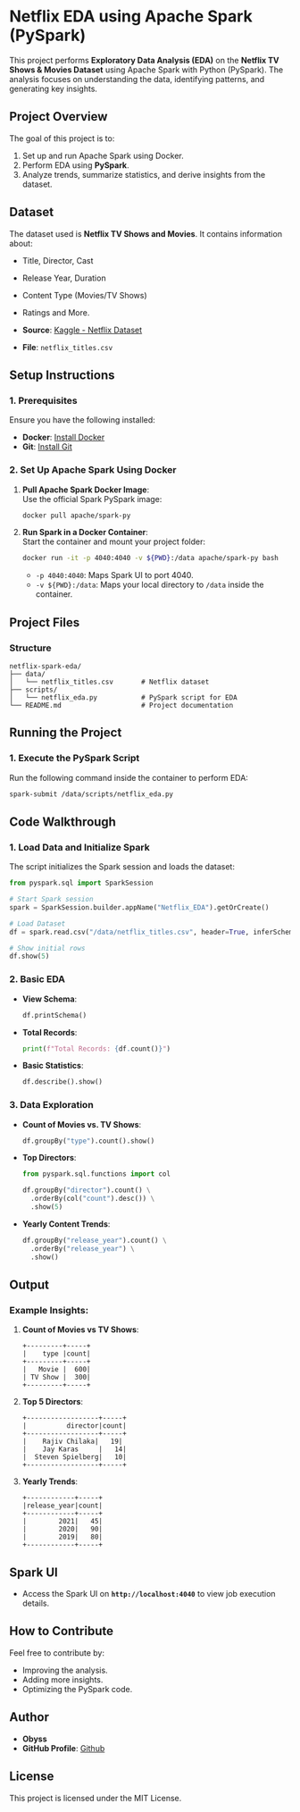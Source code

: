 # **Netflix EDA using Apache Spark (PySpark)**

This project performs **Exploratory Data Analysis (EDA)** on the **Netflix TV Shows & Movies Dataset** using Apache Spark with Python (PySpark). The analysis focuses on understanding the data, identifying patterns, and generating key insights.

## **Project Overview**

The goal of this project is to:
1. Set up and run Apache Spark using Docker.
2. Perform EDA using **PySpark**.
3. Analyze trends, summarize statistics, and derive insights from the dataset.

## **Dataset**

The dataset used is **Netflix TV Shows and Movies**. It contains information about:
- Title, Director, Cast
- Release Year, Duration
- Content Type (Movies/TV Shows)
- Ratings and More.

- **Source**: [Kaggle - Netflix Dataset](https://www.kaggle.com/datasets/shivamb/netflix-shows)  
- **File**: `netflix_titles.csv`

## **Setup Instructions**

### **1. Prerequisites**

Ensure you have the following installed:
- **Docker**: [Install Docker](https://docs.docker.com/get-docker/)
- **Git**: [Install Git](https://git-scm.com/book/en/v2/Getting-Started-Installing-Git)

### **2. Set Up Apache Spark Using Docker**

1. **Pull Apache Spark Docker Image**:  
   Use the official Spark PySpark image:
   ```bash
   docker pull apache/spark-py
   ```

2. **Run Spark in a Docker Container**:  
   Start the container and mount your project folder:
   ```bash
   docker run -it -p 4040:4040 -v ${PWD}:/data apache/spark-py bash
   ```
   - `-p 4040:4040`: Maps Spark UI to port 4040.
   - `-v ${PWD}:/data`: Maps your local directory to `/data` inside the container.

## **Project Files**

### **Structure**
```plaintext
netflix-spark-eda/
├── data/
│   └── netflix_titles.csv       # Netflix dataset
├── scripts/
│   └── netflix_eda.py           # PySpark script for EDA
└── README.md                    # Project documentation
```

## **Running the Project**

### **1. Execute the PySpark Script**

Run the following command inside the container to perform EDA:
```bash
spark-submit /data/scripts/netflix_eda.py
```

## **Code Walkthrough**

### **1. Load Data and Initialize Spark**
The script initializes the Spark session and loads the dataset:
```python
from pyspark.sql import SparkSession

# Start Spark session
spark = SparkSession.builder.appName("Netflix_EDA").getOrCreate()

# Load Dataset
df = spark.read.csv("/data/netflix_titles.csv", header=True, inferSchema=True)

# Show initial rows
df.show(5)
```

### **2. Basic EDA**

- **View Schema**:
   ```python
   df.printSchema()
   ```

- **Total Records**:
   ```python
   print(f"Total Records: {df.count()}")
   ```

- **Basic Statistics**:
   ```python
   df.describe().show()
   ```

### **3. Data Exploration**

- **Count of Movies vs. TV Shows**:
   ```python
   df.groupBy("type").count().show()
   ```

- **Top Directors**:
   ```python
   from pyspark.sql.functions import col

   df.groupBy("director").count() \
     .orderBy(col("count").desc()) \
     .show(5)
   ```

- **Yearly Content Trends**:
   ```python
   df.groupBy("release_year").count() \
     .orderBy("release_year") \
     .show()
   ```

## **Output**

### **Example Insights**:
1. **Count of Movies vs TV Shows**:
   ```
   +---------+-----+
   |    type |count|
   +---------+-----+
   |   Movie |  600|
   | TV Show |  300|
   +---------+-----+
   ```

2. **Top 5 Directors**:
   ```
   +------------------+-----+
   |          director|count|
   +------------------+-----+
   |    Rajiv Chilaka|   19|
   |    Jay Karas     |   14|
   |  Steven Spielberg|   10|
   +------------------+-----+
   ```

3. **Yearly Trends**:
   ```
   +------------+-----+
   |release_year|count|
   +------------+-----+
   |        2021|   45|
   |        2020|   90|
   |        2019|   80|
   +------------+-----+
   ```

## **Spark UI**

- Access the Spark UI on **`http://localhost:4040`** to view job execution details.

## **How to Contribute**

Feel free to contribute by:
- Improving the analysis.
- Adding more insights.
- Optimizing the PySpark code.

## **Author**

- **Obyss**
- **GitHub Profile**: [Github](https://github.com/OpticalAbyss)

## **License**

This project is licensed under the MIT License.
